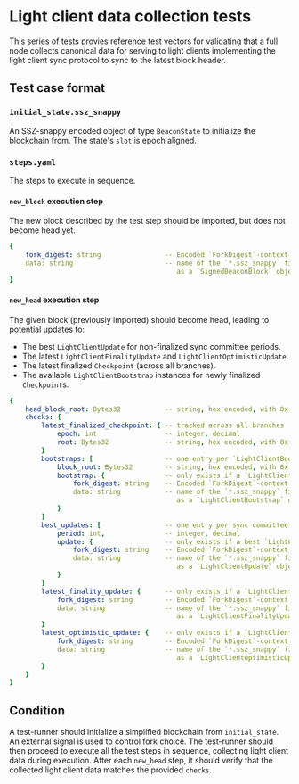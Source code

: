 # Light client data collection tests

This series of tests provies reference test vectors for validating that a full node collects canonical data for serving to light clients implementing the light client sync protocol to sync to the latest block header.

## Test case format

### `initial_state.ssz_snappy`

An SSZ-snappy encoded object of type `BeaconState` to initialize the blockchain from. The state's `slot` is epoch aligned.

### `steps.yaml`

The steps to execute in sequence.

#### `new_block` execution step

The new block described by the test step should be imported, but does not become head yet.

```yaml
{
    fork_digest: string                -- Encoded `ForkDigest`-context of `block`
    data: string                       -- name of the `*.ssz_snappy` file to load
                                          as a `SignedBeaconBlock` object
}
```

#### `new_head` execution step

The given block (previously imported) should become head, leading to potential updates to:

- The best `LightClientUpdate` for non-finalized sync committee periods.
- The latest `LightClientFinalityUpdate` and `LightClientOptimisticUpdate`.
- The latest finalized `Checkpoint` (across all branches).
- The available `LightClientBootstrap` instances for newly finalized `Checkpoint`s.

```yaml
{
    head_block_root: Bytes32           -- string, hex encoded, with 0x prefix
    checks: {
        latest_finalized_checkpoint: { -- tracked across all branches
            epoch: int                 -- integer, decimal
            root: Bytes32              -- string, hex encoded, with 0x prefix
        }
        bootstraps: [                  -- one entry per `LightClientBootstrap`
            block_root: Bytes32        -- string, hex encoded, with 0x prefix
            bootstrap: {               -- only exists if a `LightClientBootstrap` is available
                fork_digest: string    -- Encoded `ForkDigest`-context of `data`
                data: string           -- name of the `*.ssz_snappy` file to load
                                          as a `LightClientBootstrap` object
            }
        ]
        best_updates: [                -- one entry per sync committee period
            period: int,               -- integer, decimal
            update: {                  -- only exists if a best `LightClientUpdate` is available
                fork_digest: string    -- Encoded `ForkDigest`-context of `data`
                data: string           -- name of the `*.ssz_snappy` file to load
                                          as a `LightClientUpdate` object
            }
        ]
        latest_finality_update: {      -- only exists if a `LightClientFinalityUpdate` is available
            fork_digest: string        -- Encoded `ForkDigest`-context of `data`
            data: string               -- name of the `*.ssz_snappy` file to load
                                          as a `LightClientFinalityUpdate` object
        }
        latest_optimistic_update: {    -- only exists if a `LightClientOptimisticUpdate` is available
            fork_digest: string        -- Encoded `ForkDigest`-context of `data`
            data: string               -- name of the `*.ssz_snappy` file to load
                                          as a `LightClientOptimisticUpdate` object
        }
    }
}
```

## Condition

A test-runner should initialize a simplified blockchain from `initial_state`. An external signal is used to control fork choice. The test-runner should then proceed to execute all the test steps in sequence, collecting light client data during execution. After each `new_head` step, it should verify that the collected light client data matches the provided `checks`.
